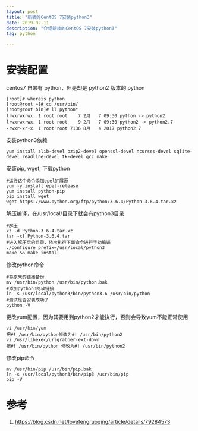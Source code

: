 ```yaml
---
layout: post
title: "新装的CentOS 7安装python3"
date: 2019-02-11
description: "介绍新装的CentOS 7安装python3"
tag: python

---
```


# 安装配置
centos7 自带有 python，但是却是 python2 版本的 python
```
[root]# whereis python
[root@root ~]# cd /usr/bin/
[root@root bin]# ll python*
lrwxrwxrwx. 1 root root    7 2月   7 09:30 python -> python2
lrwxrwxrwx. 1 root root    9 2月   7 09:30 python2 -> python2.7
-rwxr-xr-x. 1 root root 7136 8月   4 2017 python2.7
```

安装python3依赖
```
yum install zlib-devel bzip2-devel openssl-devel ncurses-devel sqlite-devel readline-devel tk-devel gcc make
```

安装pip, wget, 下载python
```
#运行这个命令添加epel扩展源
yum -y install epel-release
yum install python-pip
pip install wget
wget https://www.python.org/ftp/python/3.6.4/Python-3.6.4.tar.xz
```

解压编译，在/usr/local/目录下就会有python3目录
```
#解压
xz -d Python-3.6.4.tar.xz
tar -xf Python-3.6.4.tar
#进入解压后的目录，依次执行下面命令进行手动编译
./configure prefix=/usr/local/python3
make && make install
```

修改python命令
```
#将原来的链接备份
mv /usr/bin/python /usr/bin/python.bak
#添加python3的软链接
ln -s /usr/local/python3/bin/python3.6 /usr/bin/python
#测试是否安装成功了
python -V
```

更改yum配置，因为其要用到python2才能执行，否则会导致yum不能正常使用
```
vi /usr/bin/yum
把#! /usr/bin/python修改为#! /usr/bin/python2
vi /usr/libexec/urlgrabber-ext-down
把#! /usr/bin/python 修改为#! /usr/bin/python2
```

修改pip命令 
```
mv /usr/bin/pip /usr/bin/pip.bak 
ln -s /usr/local/python3/bin/pip3 /usr/bin/pip
pip -V
```

# 参考
1. https://blog.csdn.net/lovefengruoqing/article/details/79284573